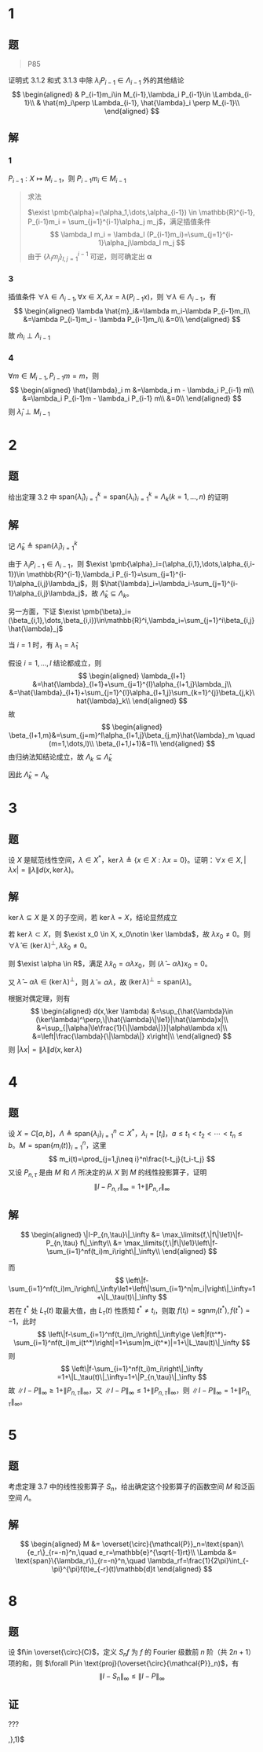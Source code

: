 # 1

## 题

> P85

证明式 3.1.2 和式 3.1.3 中除 $\lambda_iP_{i-1}\in \Lambda_{i-1}$ 外的其他结论
$$
\begin{aligned}
& P_{i-1}m_i\in M_{i-1},\lambda_i P_{i-1}\in \Lambda_{i-1}\\
& \hat{m}_i\perp \Lambda_{i-1}, \hat{\lambda}_i \perp M_{i-1}\\
\end{aligned}
$$

## 解

### 1

$P_{i-1}:X\mapsto M_{i-1}$，则 $P_{i-1}m_i\in M_{i-1}$ 

> 求法
>
> $\exist \pmb{\alpha}=(\alpha_1,\dots,\alpha_{i-1}) \in \mathbb{R}^{i-1},  P_{i-1}m_i = \sum_{j=1}^{i-1}\alpha_j m_j$，满足插值条件
> $$
> \lambda_l m_i = \lambda_l (P_{i-1}m_i)=\sum_{j=1}^{i-1}\alpha_j\lambda_l m_j
> $$
> 由于 $\{\lambda_l m_j\}_{l,j=1}^{i-1}$ 可逆，则可确定出 $\pmb{\alpha}$ 

### 3

插值条件 $\forall \lambda \in \Lambda_{i-1}, \forall x \in X, \lambda x =\lambda(P_{i-1}x)$，则 $\forall \lambda \in \Lambda_{i-1}$，有
$$
\begin{aligned}
\lambda \hat{m}_i&=\lambda m_i-\lambda P_{i-1}m_i\\
&=\lambda P_{i-1}m_i - \lambda P_{i-1}m_i\\
&=0\\
\end{aligned}
$$

故 $\hat{m}_i \perp \Lambda_{i-1}$ 

### 4

$\forall m \in M_{i-1},P_{i-1}m=m$，则
$$
\begin{aligned}
\hat{\lambda}_i m
&=\lambda_i m - \lambda_i P_{i-1} m\\
&=\lambda_i P_{i-1}m - \lambda_i P_{i-1} m\\
&=0\\
\end{aligned}
$$
则 $\hat{\lambda}_i\perp M_{i-1}$ 

# 2

## 题

给出定理 3.2 中 $\text{span}\{\hat{\lambda}_i\}_{i=1}^k=\text{span}\{\lambda_i\}_{i=1}^k=\Lambda_k(k=1,\dots,n)$ 的证明

## 解

记 $\hat{\Lambda}_k\triangleq \text{span}\{\hat{\lambda}_i\}_{i=1}^k$ 

由于 $\lambda_i P_{i-1}\in \Lambda_{i-1}$，则 $\exist \pmb{\alpha}_i=(\alpha_{i,1},\dots,\alpha_{i,i-1})\in \mathbb{R}^{i-1},\lambda_i P_{i-1}=\sum_{j=1}^{i-1}\alpha_{i,j}\lambda_j$，则 $\hat{\lambda}_i=\lambda_i-\sum_{j=1}^{i-1}\alpha_{i,j}\lambda_j$，故 $\hat{\Lambda}_k\subseteq \Lambda_k$。

另一方面，下证 $\exist \pmb{\beta}_i=(\beta_{i,1},\dots,\beta_{i,i})\in\mathbb{R}^i,\lambda_i=\sum_{j=1}^i\beta_{i,j}\hat{\lambda}_j$ 

当 $i=1$ 时，有 $\lambda_1=\hat{\lambda}_1$ 

假设 $i=1,...,l$ 结论都成立，则
$$
\begin{aligned}
\lambda_{l+1}
&=\hat{\lambda}_{l+1}+\sum_{j=1}^{l}\alpha_{l+1,j}\lambda_j\\
&=\hat{\lambda}_{l+1}+\sum_{j=1}^{l}\alpha_{l+1,j}\sum_{k=1}^{j}\beta_{j,k}\hat{\lambda}_k\\
\end{aligned}
$$
故
$$
\begin{aligned}
\beta_{l+1,m}&=\sum_{j=m}^l\alpha_{l+1,j}\beta_{j,m}\hat{\lambda}_m \quad (m=1,\dots,l)\\
\beta_{l+1,l+1}&=1\\
\end{aligned}
$$
由归纳法知结论成立，故 $\Lambda_k\subseteq \hat{\Lambda}_k$ 

因此 $\hat{\Lambda}_k = \Lambda_k$ 

# 3

## 题

设 $X$ 是赋范线性空间，$\lambda \in X^*$，$\ker \lambda \triangleq\{x\in X:\lambda x= 0\}$。证明：$\forall x \in X,|\lambda x|=\|\lambda\| d(x,\ker \lambda)$。

## 解

$\ker \lambda \subseteq X$ 是 X 的子空间，若 $\ker \lambda = X$，结论显然成立

若 $\ker \lambda \subset X$，则 $\exist x_0 \in X, x_0\notin \ker \lambda$，故 $\lambda x_0\neq 0$。则 $\forall \hat{\lambda} \in (\ker \lambda)^\perp,\hat{\lambda}x_0 \neq 0$。

则 $\exist \alpha \in R$，满足 $\hat{\lambda}x_0=\alpha\lambda x_0$，则 $(\hat{\lambda}-\alpha\lambda)x_0=0$。

又 $\hat{\lambda}-\alpha\lambda \in (\ker\lambda)^\perp$，则 $\hat{\lambda}=\alpha \lambda$，故 $(\ker \lambda)^\perp=\text{span}(\lambda)$。

根据对偶定理，则有
$$
\begin{aligned}
d(x,\ker \lambda)
&=\sup_{\hat{\lambda}\in (\ker\lambda)^\perp,\|\hat{\lambda}\|\le1}|\hat{\lambda}x|\\
&=\sup_{|\alpha|\le\frac{1}{\|\lambda\|}}|\alpha\lambda x|\\
&=\left|\frac{\lambda}{\|\lambda\|} x\right|\\
\end{aligned}
$$
则 $|\lambda x|=\|\lambda\| d(x,\ker \lambda)$ 

# 4

## 题

设 $X=C[a,b]$，$\Lambda\triangleq \text{span}\{\lambda_i\}_{i=1}^n\subset X^*$，$\lambda_i=[t_i]$，$a\le t_1 <t_2<\cdots<t_n\le b$。$M=\text{span}\{m_i(t)\}_{i=1}^n$，这里
$$
m_i(t)=\prod_{j=1,j\neq i}^n\frac{t-t_j}{t_i-t_j}
$$
又设 $P_{n,\tau}$ 是由 $M$ 和 $\Lambda$ 所决定的从 $X$ 到 $M$ 的线性投影算子，证明
$$
\|I-P_{n,r}\|_{\infty}=1+\|P_{n,r}\|_{\infty}
$$

## 解

$$
\begin{aligned}
\|I-P_{n,\tau}\|_\infty &= \max_\limits{f,\|f\|\le1}\|f-P_{n,\tau} f\|_\infty\\
&= \max_\limits{f,\|f\|\le1}\left\|f-\sum_{i=1}^nf(t_i)m_i\right\|_\infty\\
\end{aligned}
$$

而
$$
\left\|f-\sum_{i=1}^nf(t_i)m_i\right\|_\infty\le1+\left\|\sum_{i=1}^n|m_i|\right\|_\infty=1+\|L_\tau(t)\|_\infty
$$
若在 $t^*$ 处 $L_\tau(t)$ 取最大值，由 $L_\tau(t)$ 性质知 $t^*\neq t_i$，则取 $f(t_i)=\text{sgn} m_i(t^*),f(t^*)=-1$，此时
$$
\left\|f-\sum_{i=1}^nf(t_i)m_i\right\|_\infty\ge \left|f(t^*)-\sum_{i=1}^nf(t_i)m_i(t^*)\right|=1+\sum|m_i(t^*)|=1+\|L_\tau(t)\|_\infty
$$
则
$$
\left\|f-\sum_{i=1}^nf(t_i)m_i\right\|_\infty =1+\|L_\tau(t)\|_\infty=1+\|P_{n,\tau}\|_\infty
$$
故 $\|I-P\|_\infty\ge 1+\|P_{n,\tau}\|_\infty$，又 $\|I-P\|_\infty\le 1+\|P_{n,\tau}\|_\infty$，则 $\|I-P\|_\infty = 1+\|P_{n,\tau}\|_\infty$。
# 5

## 题

考虑定理 3.7 中的线性投影算子 $S_n$，给出确定这个投影算子的函数空间 $M$ 和泛函空间 $\Lambda$。

## 解

$$
\begin{aligned}
M &= \overset{\circ}{\mathcal{P}}_n=\text{span}\{e_r\}_{r=-n}^n,\quad e_r=\mathbb{e}^{\sqrt{-1}rt}\\
\Lambda &= \text{span}\{\lambda_r\}_{r=-n}^n,\quad \lambda_rf=\frac{1}{2\pi}\int_{-\pi}^{\pi}f(t)e_{-r}(t)\mathbb{d}t
\end{aligned}
$$

# 8

## 题

设 $f\in \overset{\circ}{C}$，定义 $S_nf$ 为 $f$ 的 Fourier 级数前 $n$ 阶（共 $2n+1$）项的和，则 $\forall P\in \text{proj}(\overset{\circ}{\mathcal{P}}_n)$，有
$$
\|I-S_n\|_\infty\le\|I-P\|_\infty
$$

## 证

???



,},1)$